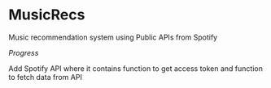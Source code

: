 # MusicRecs

Music recommendation system using Public APIs from Spotify

*Progress*

Add Spotify API where it contains function to get access token and function to fetch data from API
